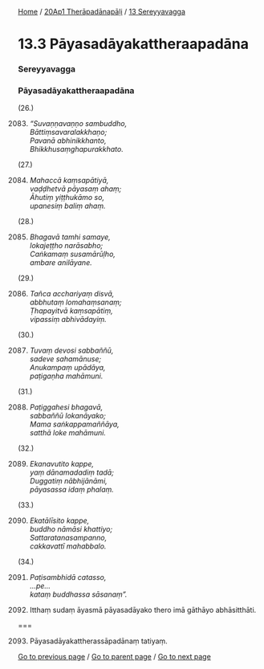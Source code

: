 
[Home](/) / [20Ap1 Therāpadānapāḷi](/tipitaka/20Ap1.md) / [13 Sereyyavagga](/tipitaka/20Ap1/13.md)

# 13.3 Pāyasadāyakattheraapadāna

### Sereyyavagga

### Pāyasadāyakattheraapadāna

(26.)

2083. _“Suvaṇṇavaṇṇo sambuddho,_  
_Bāttiṃsavaralakkhaṇo;_  
_Pavanā abhinikkhanto,_  
_Bhikkhusaṃghapurakkhato._  


(27.)

2084. _Mahaccā kaṃsapātiyā,_  
_vaḍḍhetvā pāyasaṃ ahaṃ;_  
_Āhutiṃ yiṭṭhukāmo so,_  
_upanesiṃ baliṃ ahaṃ._  


(28.)

2085. _Bhagavā tamhi samaye,_  
_lokajeṭṭho narāsabho;_  
_Caṅkamaṃ susamārūḷho,_  
_ambare anilāyane._  


(29.)

2086. _Tañca acchariyaṃ disvā,_  
_abbhutaṃ lomahaṃsanaṃ;_  
_Ṭhapayitvā kaṃsapātiṃ,_  
_vipassiṃ abhivādayiṃ._  


(30.)

2087. _Tuvaṃ devosi sabbaññū,_  
_sadeve sahamānuse;_  
_Anukampaṃ upādāya,_  
_paṭigaṇha mahāmuni._  


(31.)

2088. _Paṭiggahesi bhagavā,_  
_sabbaññū lokanāyako;_  
_Mama saṅkappamaññāya,_  
_satthā loke mahāmuni._  


(32.)

2089. _Ekanavutito kappe,_  
_yaṃ dānamadadiṃ tadā;_  
_Duggatiṃ nābhijānāmi,_  
_pāyasassa idaṃ phalaṃ._  


(33.)

2090. _Ekatālīsito kappe,_  
_buddho nāmāsi khattiyo;_  
_Sattaratanasampanno,_  
_cakkavattī mahabbalo._  


(34.)

2091. _Paṭisambhidā catasso,_  
_…pe…_  
_kataṃ buddhassa sāsanaṃ”._  


2092. Itthaṃ sudaṃ āyasmā pāyasadāyako thero imā gāthāyo abhāsitthāti.

===

2093. Pāyasadāyakattherassāpadānaṃ tatiyaṃ.



[Go to previous page](/tipitaka/20Ap1/13/13.2.md) / [Go to parent page](/tipitaka/20Ap1/13.md) / [Go to next page](/tipitaka/20Ap1/13/13.4.md)


